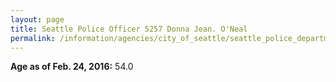 ```yaml
---
layout: page
title: Seattle Police Officer 5257 Donna Jean. O'Neal
permalink: /information/agencies/city_of_seattle/seattle_police_department/copbook/5257/
---
```


**Age as of Feb. 24, 2016:** 54.0
